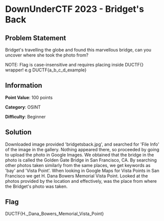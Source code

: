 #  DownUnderCTF 2023 - Bridget's Back
## Problem Statement
Bridget's travelling the globe and found this marvellous bridge, can you uncover where she took the photo from?

NOTE: Flag is case-insensitive and requires placing inside DUCTF{} wrapper! e.g DUCTF{a_b_c_d_example}

## Information

**Point Value**: 100 points

**Category**: OSINT

**Difficulty**: Beginner

## Solution
Downloaded image provided 'bridgetsback.jpg', and searched for 'File Info' of the image in the gallery. Nothing appeared there, so proceeded by going to upload the photo in Google Images. We obtained that the bridge in the photo is called the Golden Gate Bridge in San Francisco, CA. By searching other photos taken similarly from the same places, we get keywords as 'bay' and 'Vista Point'. When looking in Google Maps for Vista Points in San Francisco we get H. Dana Bowers Memorial Vista Point. Looked at the photos provided by the location and effectively, was the place from where the Bridget's photo was taken.
## Flag
DUCTF{H._Dana_Bowers_Memorial_Vista_Point}
